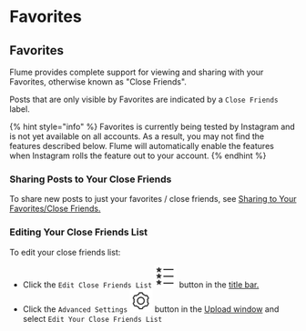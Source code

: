 # Favorites

## Favorites

Flume provides complete support for viewing and sharing with your Favorites, otherwise known as "Close Friends".

Posts that are only visible by Favorites are indicated by a `Close Friends` label.

{% hint style="info" %}
Favorites is currently being tested by Instagram and is not yet available on all accounts. As a result, you may not find the features described below. Flume will automatically enable the features when Instagram rolls the feature out to your account.
{% endhint %}

### Sharing Posts to Your Close Friends

To share new posts to just your favorites / close friends, see [Sharing to Your Favorites/Close Friends.](../upload.md#sharing-to-your-favorites-close-friends)

### Editing Your Close Friends List

To edit your close friends list:

* Click the `Edit Close Friends List` ![](../../.gitbook/assets/profile-editfavorites.png) button in the [title bar.](../../misc/glossary.md#title-bar)
* Click the `Advanced Settings` ![](../../.gitbook/assets/settings.png) button in the [Upload window](../upload.md#advanced-settings) and select `Edit Your Close Friends List`



